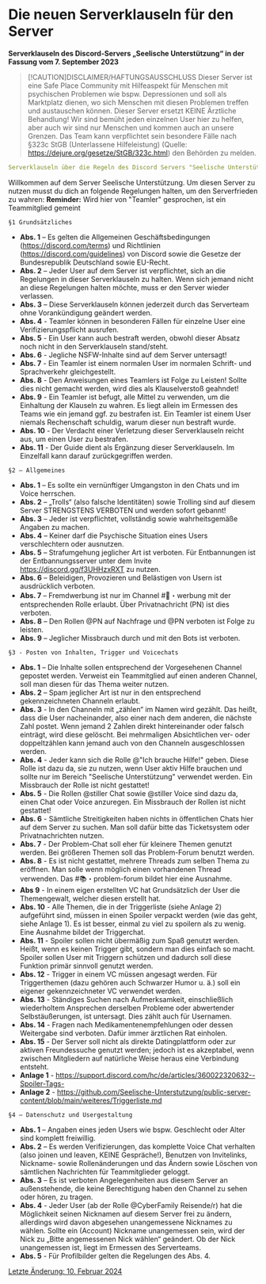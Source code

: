 # Die neuen Serverklauseln für den Server
**Serverklauseln des Discord-Servers „Seelische Unterstützung“ in der Fassung vom 7. September 2023**
> [!CAUTION]DISCLAIMER/HAFTUNGSAUSSCHLUSS
> Dieser Server ist eine Safe Place Community mit Hilfeaspekt für Menschen mit psychischen Problemen wie bspw. Depressionen und soll als Marktplatz dienen, wo sich Menschen mit diesen Problemen treffen und austauschen können. Dieser Server ersetzt KEINE Ärztliche Behandlung! Wir sind bemüht jeden einzelnen User hier zu helfen, aber auch wir sind nur Menschen und kommen auch an unsere Grenzen. Das Team kann verpflichtet sein besondere Fälle nach §323c StGB (Unterlassene Hilfeleistung) (Quelle: https://dejure.org/gesetze/StGB/323c.html) den Behörden zu melden.

```yml
Serverklauseln über die Regeln des Discord Servers "Seelische Unterstützung" - Version 4
```
Willkommen auf dem Server Seelische Unterstützung. Um diesen Server zu nutzen musst du dich an folgende Regelungen halten, um den Serverfrieden zu wahren:
**Reminder:** Wird hier von "Teamler" gesprochen, ist ein Teammitglied gemeint

```
§1 Grundsätzliches
```
- **Abs. 1** – Es gelten die Allgemeinen Geschäftsbedingungen (https://discord.com/terms) und Richtlinien (https://discord.com/guidelines) von Discord sowie die Gesetze der Bundesrepublik Deutschland sowie EU-Recht.
- **Abs. 2** – Jeder User auf dem Server ist verpflichtet, sich an die Regelungen in dieser Serverklauseln zu halten. Wenn sich jemand nicht an diese Regelungen halten möchte, muss er den Server wieder verlassen.
- **Abs. 3** – Diese Serverklauseln können jederzeit durch das Serverteam ohne Vorankündigung geändert werden.
- **Abs. 4** - Teamler können in besonderen Fällen für einzelne User eine Verifizierungspflicht ausrufen.
- **Abs. 5** - Ein User kann auch bestraft werden, obwohl dieser Absatz noch nicht in den Serverklauseln stand/steht.
- **Abs. 6** - Jegliche NSFW-Inhalte sind auf dem Server untersagt!
- **Abs. 7** - Ein Teamler ist einem normalen User im normalen Schrift- und Sprachverkehr gleichgestellt.
- **Abs. 8** - Den Anweisungen eines Teamlers ist Folge zu Leisten! Sollte dies nicht gemacht werden, wird dies als Klauselverstoß geahndet!
- **Abs. 9** - Ein Teamler ist befugt, alle Mittel zu verwenden, um die Einhaltung der Klauseln zu wahren. Es liegt allein im Ermessen des Teams wie ein jemand ggf. zu bestrafen ist. Ein Teamler ist einem User niemals Rechenschaft schuldig, warum dieser nun bestraft wurde.
- **Abs. 10** - Der Verdacht einer Verletzung dieser Serverklauseln reicht aus, um einen User zu bestrafen.
- **Abs. 11** - Der Guide dient als Ergänzung dieser Serverklauseln. Im Einzelfall kann darauf zurückgegriffen werden.
```
§2 – Allgemeines
```
- **Abs. 1** – Es sollte ein vernünftiger Umgangston in den Chats und im Voice herrschen.
- **Abs. 2** – „Trolls“ (also falsche Identitäten) sowie Trolling sind auf diesem Server STRENGSTENS VERBOTEN und werden sofort gebannt!
- **Abs. 3** – Jeder ist verpflichtet, vollständig sowie wahrheitsgemäße Angaben zu machen.
- **Abs. 4** – Keiner darf die Psychische Situation eines Users verschlechtern oder ausnutzen.
- **Abs. 5** – Strafumgehung jeglicher Art ist verboten. Für Entbannungen ist der Entbannungsserver unter dem Invite https://discord.gg/f3UHHzxRXT zu nutzen.
- **Abs. 6** – Beleidigen, Provozieren und Belästigen von Usern ist ausdrücklich verboten.
- **Abs. 7** – Fremdwerbung ist nur im Channel #📇・werbung mit der entsprechenden Rolle erlaubt. Über Privatnachricht (PN) ist dies verboten.
- **Abs. 8** – Den Rollen @PN auf Nachfrage und @PN verboten ist Folge zu leisten.
- **Abs. 9** – Jeglicher Missbrauch durch und mit den Bots ist verboten.
```
§3 - Posten von Inhalten, Trigger und Voicechats
```
- **Abs. 1** – Die Inhalte sollen entsprechend der Vorgesehenen Channel gepostet werden. Verweist ein Teammitglied auf einen anderen Channel, soll man diesen für das Thema weiter nutzen.
- **Abs. 2** – Spam jeglicher Art ist nur in den entsprechend gekennzeichneten Channeln erlaubt. 
- **Abs. 3** - In den Channeln mit „zählen“ im Namen wird gezählt. Das heißt, dass die User nacheinander, also einer nach dem anderen, die nächste Zahl postet. Wenn jemand 2 Zahlen direkt hintereinander oder falsch einträgt, wird diese gelöscht. Bei mehrmaligen Absichtlichen ver- oder doppeltzählen kann jemand auch von den Channeln ausgeschlossen werden.
- **Abs. 4** - Jeder kann sich die Rolle @"Ich brauche Hilfe!" geben. Diese Rolle ist dazu da, sie zu nutzen, wenn User aktiv Hilfe brauchen und sollte nur im Bereich "Seelische Unterstützung" verwendet werden. Ein Missbrauch der Rolle ist nicht gestattet!
- **Abs. 5** - Die Rollen @stiller Chat sowie @stiller Voice sind dazu da, einen Chat oder Voice anzuregen. Ein Missbrauch der Rollen ist nicht gestattet!
- **Abs. 6** - Sämtliche Streitigkeiten haben nichts in öffentlichen Chats hier auf dem Server zu suchen. Man soll dafür bitte das Ticketsystem oder Privatnachrichten nutzen.
- **Abs. 7** - Der Problem-Chat soll eher für kleinere Themen genutzt werden. Bei größeren Themen soll das Problem-Forum benutzt werden.
- **Abs. 8** - Es ist nicht gestattet, mehrere Threads zum selben Thema zu eröffnen. Man solle wenn möglich einen vorhandenen Thread verwenden. Das #📚・problem-forum bildet hier eine Ausnahme.
- **Abs 9** - In einem eigen erstellten VC hat Grundsätzlich der User die Themengewalt, welcher diesen erstellt hat.
- **Abs. 10** - Alle Themen, die in der Triggerliste (siehe Anlage 2) aufgeführt sind, müssen in einen Spoiler verpackt werden (wie das geht, siehe Anlage 1). Es ist besser, einmal zu viel zu spoilern als zu wenig. Eine Ausnahme bildet der Triggerchat.
- **Abs. 11** - Spoiler sollen nicht übermäßig zum Spaß genutzt werden. Heißt, wenn es keinen Trigger gibt, sondern man dies einfach so macht. Spoiler sollen User mit Triggern schützen und dadurch soll diese Funktion primär sinnvoll genutzt werden.
- **Abs. 12** - Trigger in einem VC müssen angesagt werden. Für Triggerthemen (dazu gehören auch Schwarzer Humor u. ä.) soll ein eigener gekennzeichneter VC verwendet werden.
- **Abs. 13** - Ständiges Suchen nach Aufmerksamkeit, einschließlich wiederholtem Ansprechen derselben Probleme oder abwertender Selbstäußerungen, ist untersagt. Dies zählt auch für Usernamen.
- **Abs. 14** - Fragen nach Medikamentenempfehlungen oder dessen Weitergabe sind verboten. Dafür immer ärztlichen Rat einholen.
- **Abs. 15** - Der Server soll nicht als direkte Datingplattform oder zur aktiven Freundessuche genutzt werden; jedoch ist es akzeptabel, wenn zwischen Mitgliedern auf natürliche Weise heraus eine Verbindung entsteht.
- **Anlage 1** - https://support.discord.com/hc/de/articles/360022320632--Spoiler-Tags-
- **Anlage 2** - https://github.com/Seelische-Unterstutzung/public-server-content/blob/main/weiteres/Triggerliste.md
```
§4 – Datenschutz und Usergestaltung
```
- **Abs. 1** – Angaben eines jeden Users wie bspw. Geschlecht oder Alter sind komplett freiwillig.
- **Abs. 2** – Es werden Verifizierungen, das komplette Voice Chat verhalten (also joinen und leaven, KEINE Gespräche!), Benutzen von Invitelinks, Nickname- sowie Rollenänderungen und das Ändern sowie Löschen von sämtlichen Nachrichten für Teammitglieder geloggt.
- **Abs. 3** – Es ist verboten Angelegenheiten aus diesem Server an außenstehende, die keine Berechtigung haben den Channel zu sehen oder hören, zu tragen.
- **Abs. 4** - Jeder User (ab der Rolle @CyberFamily Reisende/r) hat die Möglichkeit seinen Nicknamen auf diesem Server frei zu ändern, allerdings wird davon abgesehen unangemessene Nicknames zu wählen. Sollte ein (Account) Nickname unangemessen sein, wird der Nick zu „Bitte angemessenen Nick wählen“ geändert. Ob der Nick unangemessen ist, liegt im Ermessen des Serverteams.
- **Abs. 5** - Für Profilbilder gelten die Regelungen des Abs. 4.

[Letzte Änderung: 10. Februar 2024](https://github.com/Seelische-Unterstutzung/public-server-content/commits/main/channel/serverklauseln.md)